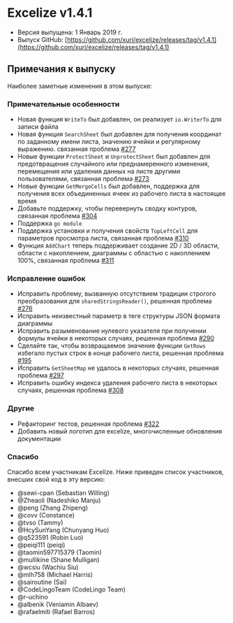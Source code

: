 # Excelize v1.4.1

* Версия выпущена: 1 Январь 2019 г.
* Выпуск GitHub: [https://github.com/xuri/excelize/releases/tag/v1.4.1](https://github.com/xuri/excelize/releases/tag/v1.4.1)

## Примечания к выпуску

Наиболее заметные изменения в этом выпуске:

### Примечательные особенности

* Новая функция `WriteTo` был добавлен, он реализует `io.WriterTo` для записи файла
* Новая функция `SearchSheet` был добавлен для получения координат по заданному имени листа, значению ячейки и регулярному выражению. связанная проблема [#277](https://github.com/xuri/excelize/issues/277)
* Новые функции `ProtectSheet` и `UnprotectSheet` был добавлен для предотвращения случайного или преднамеренного изменения, перемещения или удаления данных на листе другими пользователями, связанная проблема [#273](https://github.com/xuri/excelize/issues/273)
* Новые функции `GetMergeCells` был добавлен, поддержка для получения всех объединенных ячеек из рабочего листа в настоящее время
* Добавьте поддержку, чтобы перевернуть сводку контуров, связанная проблема [#304](https://github.com/xuri/excelize/issues/304)
* Поддержка `go module`
* Поддержка установки и получения свойств `TopLeftCell` для параметров просмотра листа, связанная проблема [#310](https://github.com/xuri/excelize/issues/310)
* Функция `AddChart` теперь поддерживает создание 2D / 3D области, области с накоплением, диаграммы с областью с накоплением 100%, связанная проблема [#311](https://github.com/xuri/excelize/issues/311)

### Исправление ошибок

* Исправить проблему, вызванную отсутствием традиции строгого преобразования для `sharedStringsReader()`, решенная проблема [#276](https://github.com/xuri/excelize/issues/276)
* Исправить неизвестный параметр в теге структуры JSON формата диаграммы
* Исправить разыменование нулевого указателя при получении формулы ячейки в некоторых случаях, решенная проблема [#290](https://github.com/xuri/excelize/issues/290)
* Сделайте так, чтобы возвращаемое значение функции `GetRows` избегало пустых строк в конце рабочего листа, решенная проблема [#195](https://github.com/xuri/excelize/issues/195)
* Исправить `GetSheetMap` не удалось в некоторых случаях, решенная проблема [#297](https://github.com/xuri/excelize/issues/297)
* Исправить ошибку индекса удаления рабочего листа в некоторых случаях, решенная проблема [#308](https://github.com/xuri/excelize/issues/308)

### Другие

* Рефакторинг тестов, решенная проблема [#322](https://github.com/xuri/excelize/issues/322)
* Добавить новый логотип для excelize, многочисленные обновления документации

### Спасибо

Спасибо всем участникам Excelize. Ниже приведен список участников, внесших свой код в эту версию:

* @sewi-cpan (Sebastian Willing)
* @Zheaoli (Nadeshiko Manju)
* @peng (Zhang Zhipeng)
* @covv (Constance)
* @tvso (Tammy)
* @HcySunYang (Chunyang Huo)
* @q523591 (Robin Luo)
* @peiqi111 (peiqi)
* @taomin597715379 (Taomin)
* @mullikine (Shane Mulligan)
* @wcsiu (Wachiu Siu)
* @mlh758 (Michael Harris)
* @sairoutine (Sai)
* @CodeLingoTeam (CodeLingo Team)
* @r-uchino
* @albenik (Veniamin Albaev)
* @rafaelmiti (Rafael Barros)
